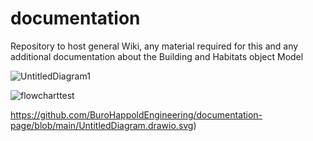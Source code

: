 # documentation
Repository to host general Wiki, any material required for this and any additional documentation about the Building and Habitats object Model



![UntitledDiagram1](https://burohappoldengineering.github.io/documentation-page/UntitledDiagram.drawio.svg)


![flowcharttest](https://burohappoldengineering.github.io/documentation-page/flowcharttest.drawio)

https://github.com/BuroHappoldEngineering/documentation-page/blob/main/UntitledDiagram.drawio.svg)
